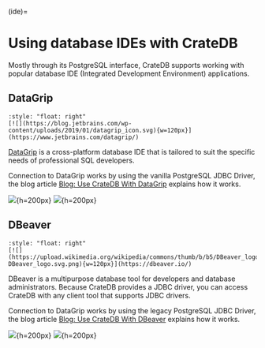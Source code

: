 (ide)=

# Using database IDEs with CrateDB

Mostly through its PostgreSQL interface, CrateDB supports working with popular
database IDE (Integrated Development Environment) applications.

## DataGrip

```{div}
:style: "float: right"
[![](https://blog.jetbrains.com/wp-content/uploads/2019/01/datagrip_icon.svg){w=120px}](https://www.jetbrains.com/datagrip/)
```

[DataGrip] is a cross-platform database IDE that is tailored to suit the specific needs
of professional SQL developers.

Connection to DataGrip works by using the vanilla PostgreSQL JDBC Driver, the blog
article [Blog: Use CrateDB With DataGrip] explains how it works. 

![](https://19927462.fs1.hubspotusercontent-na1.net/hub/19927462/hubfs/13-Datagrip.png?width=1536&name=CrateDB-DataGrip.png){h=200px}
![](https://19927462.fs1.hubspotusercontent-na1.net/hub/19927462/hubfs/16-Datagrip.png?width=1536&name=16-Datagrip.png){h=200px}


## DBeaver

```{div}
:style: "float: right"
[![](https://upload.wikimedia.org/wikipedia/commons/thumb/b/b5/DBeaver_logo.svg/512px-DBeaver_logo.svg.png){w=120px}](https://dbeaver.io/)
```

DBeaver is a multipurpose database tool for developers and database administrators.
Because CrateDB provides a JDBC driver, you can access CrateDB with any client tool that supports JDBC drivers.

Connection to DataGrip works by using the legacy PostgreSQL JDBC Driver, the blog
article [Blog: Use CrateDB With DBeaver] explains how it works. 

![](https://19927462.fs1.hubspotusercontent-na1.net/hub/19927462/hubfs/Screen-Shot-2019-04-05-at-17.13.21.png?width=1600&name=CrateDB-DBeaver.png){h=200px}
![](https://19927462.fs1.hubspotusercontent-na1.net/hub/19927462/hubfs/Screen-Shot-2019-04-05-at-17.15.13.png?width=1600&name=Screen-Shot-2019-04-05-at-17.15.13.png){h=200px}


[Blog: Use CrateDB With DataGrip]: https://crate.io/blog/use-cratedb-with-datagrip-an-advanced-database-ide
[Blog: Use CrateDB With DBeaver]: https://crate.io/blog/cratedb-dbeaver
[DataGrip]: https://www.jetbrains.com/datagrip/
[DBeaver]: https://dbeaver.io/
